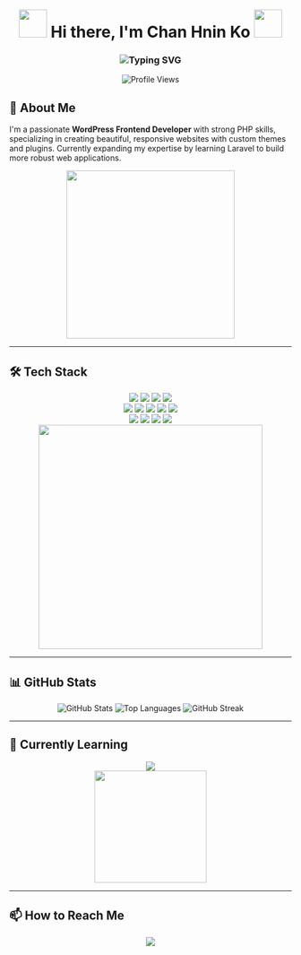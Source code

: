 <h1 align="center"> 
  <img src="https://media.giphy.com/media/v1.Y2lkPTc5MGI3NjExdWl5d3V1b2x5d3R4dGJtZ3RzZ2V1b2R6N3ZkM2RqZzR1d2V5dCZlcD12MV9pbnRlcm5hbF9naWZfYnlfaWQmY3Q9Zw/juua9i2c2fA0AIp2iq/giphy.gif" width="50px"> 
  Hi there, I'm Chan Hnin Ko 
  <img src="https://media.giphy.com/media/v1.Y2lkPTc5MGI3NjExdWl5d3V1b2x5d3R4dGJtZ3RzZ2V1b2R6N3ZkM2RqZzR1d2V5dCZlcD12MV9pbnRlcm5hbF9naWZfYnlfaWQmY3Q9Zw/juua9i2c2fA0AIp2iq/giphy.gif" width="50px">
</h1>

<h3 align="center">
  <img src="https://readme-typing-svg.demolab.com?font=Fira+Code&pause=1000&color=FF7F50&center=true&width=435&lines=WordPress+Frontend+Developer;PHP+Specialist;UI%2FUX+Enthusiast;Laravel+Learner;Open+Source+Contributor" alt="Typing SVG" />
</h3>

<div align="center">
  <img src="https://komarev.com/ghpvc/?username=chan-hnin-ko&label=Profile%20Views&color=blueviolet&style=flat" alt="Profile Views" />
</div>

## 🚀 About Me
I'm a passionate **WordPress Frontend Developer** with strong PHP skills, specializing in creating beautiful, responsive websites with custom themes and plugins. Currently expanding my expertise by learning Laravel to build more robust web applications.

<div align="center">
  <img src="https://media.giphy.com/media/ZVik7pBtu9dNS/giphy.gif" width="300"/>
</div>

---

## 🛠️ Tech Stack

<div align="center">
  <img src="https://img.shields.io/badge/WordPress-%23117AC9.svg?style=for-the-badge&logo=WordPress&logoColor=white" />
  <img src="https://img.shields.io/badge/PHP-777BB4?style=for-the-badge&logo=php&logoColor=white" />
  <img src="https://img.shields.io/badge/Elementor-92003B?style=for-the-badge&logo=Elementor&logoColor=white" />
  <img src="https://img.shields.io/badge/Laravel-FF2D20?style=for-the-badge&logo=laravel&logoColor=white" />
</div>

<div align="center">
  <img src="https://img.shields.io/badge/HTML5-E34F26?style=for-the-badge&logo=html5&logoColor=white" />
  <img src="https://img.shields.io/badge/CSS3-1572B6?style=for-the-badge&logo=css3&logoColor=white" />
  <img src="https://img.shields.io/badge/Sass-CC6699?style=for-the-badge&logo=sass&logoColor=white" />
  <img src="https://img.shields.io/badge/Bootstrap-563D7C?style=for-the-badge&logo=bootstrap&logoColor=white" />
  <img src="https://img.shields.io/badge/JavaScript-F7DF1E?style=for-the-badge&logo=javascript&logoColor=black" />
</div>

<div align="center">
  <img src="https://img.shields.io/badge/Git-F05032?style=for-the-badge&logo=git&logoColor=white" />
  <img src="https://img.shields.io/badge/VS_Code-007ACC?style=for-the-badge&logo=visual-studio-code&logoColor=white" />
  <img src="https://img.shields.io/badge/MySQL-4479A1?style=for-the-badge&logo=mysql&logoColor=white" />
  <img src="https://img.shields.io/badge/Figma-F24E1E?style=for-the-badge&logo=figma&logoColor=white" />
</div>

<div align="center">
  <img src="https://media.giphy.com/media/3oKIPnAiaMCws8nOsE/giphy.gif" width="400" />
</div>

---

## 📊 GitHub Stats

<div align="center">
  <img src="https://github-readme-stats.vercel.app/api?username=chan-hnin-ko&show_icons=true&theme=radical&hide_border=true" alt="GitHub Stats"/>
  <img src="https://github-readme-stats.vercel.app/api/top-langs/?username=chan-hnin-ko&layout=compact&theme=radical&hide_border=true" alt="Top Languages"/>
  <img src="https://github-readme-streak-stats.herokuapp.com/?user=chan-hnin-ko&theme=radical&hide_border=true" alt="GitHub Streak"/>
</div>

---

## 🌱 Currently Learning

<div align="center">
  <img src="https://img.shields.io/badge/Laravel-FF2D20?style=for-the-badge&logo=laravel&logoColor=white" />
  <br/>
  <img src="https://media.giphy.com/media/LnUtXr3qI4jIU6YeUL/giphy.gif" width="200"/>
</div>

---

## 📫 How to Reach Me

<div align="center">
  <a href="mailto:chanhninko26@gmail.com">
    <img src="https://img.shields.io/badge/Email-D14836?style=for-the-badge&logo=gmail&logoColor=white" />
  </a>
</div>
